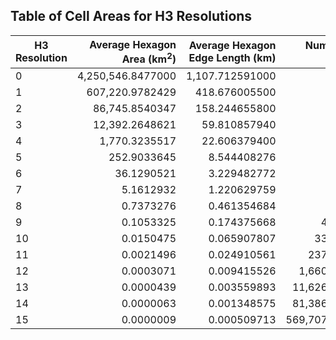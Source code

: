 Table of Cell Areas for H3 Resolutions
---

| H3 Resolution | Average Hexagon Area (km<sup>2</sup>) | Average Hexagon Edge Length (km) | Number of unique indexes
| ------------- | ------------------------------------: | -------------------------------: | -----------------------:
| 0             | 4,250,546.8477000                     | 1,107.712591000                  |                 122
| 1             |   607,220.9782429                     |   418.676005500                  |                 842
| 2             |    86,745.8540347                     |   158.244655800                  |               5,882
| 3             |    12,392.2648621                     |    59.810857940                  |              41,162
| 4             |     1,770.3235517                     |    22.606379400                  |             288,122
| 5             |       252.9033645                     |     8.544408276                  |           2,016,842
| 6             |        36.1290521                     |     3.229482772                  |          14,117,882
| 7             |         5.1612932                     |     1.220629759                  |          98,825,162
| 8             |         0.7373276                     |     0.461354684                  |         691,776,122
| 9             |         0.1053325                     |     0.174375668                  |       4,842,432,842
| 10            |         0.0150475                     |     0.065907807                  |      33,897,029,882
| 11            |         0.0021496                     |     0.024910561                  |     237,279,209,162
| 12            |         0.0003071                     |     0.009415526                  |   1,660,954,464,122
| 13            |         0.0000439                     |     0.003559893                  |  11,626,681,248,842
| 14            |         0.0000063                     |     0.001348575                  |  81,386,768,741,882
| 15            |         0.0000009                     |     0.000509713                  | 569,707,381,193,162
